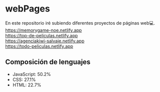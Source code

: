 # webPages
En este repositorio iré subiendo diferentes proyectos de páginas web💻. <br>
https://memorygame-noe.netlify.app <br>
https://top-de-peliculas.netlify.app <br>
https://agenciakiwi-salvaje.netlify.app <br>
https://todo-peliculas.netlify.app <br>

## Composición de lenguajes
- JavaScript: 50.2%
- CSS: 27.1%
- HTML: 22.7%
